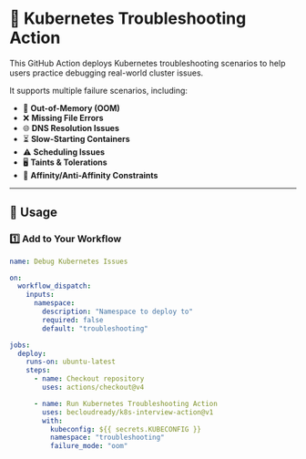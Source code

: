 # 🚀 Kubernetes Troubleshooting Action

This GitHub Action deploys Kubernetes troubleshooting scenarios to help users practice debugging real-world cluster issues.  

It supports multiple failure scenarios, including:  
- 🛑 **Out-of-Memory (OOM)**  
- ❌ **Missing File Errors**  
- 🌐 **DNS Resolution Issues**  
- ⏳ **Slow-Starting Containers**  
- ⚠ **Scheduling Issues**  
- 🖥 **Taints & Tolerations**  
- 🔄 **Affinity/Anti-Affinity Constraints**  

---

## 📌 **Usage**

### **1️⃣ Add to Your Workflow**
```yaml
name: Debug Kubernetes Issues

on:
  workflow_dispatch:
    inputs:
      namespace:
        description: "Namespace to deploy to"
        required: false
        default: "troubleshooting"

jobs:
  deploy:
    runs-on: ubuntu-latest
    steps:
      - name: Checkout repository
        uses: actions/checkout@v4

      - name: Run Kubernetes Troubleshooting Action
        uses: becloudready/k8s-interview-action@v1
        with:
          kubeconfig: ${{ secrets.KUBECONFIG }}
          namespace: "troubleshooting"
          failure_mode: "oom"
